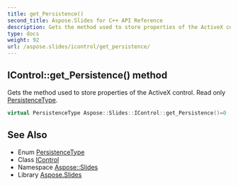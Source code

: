 ```yaml
---
title: get_Persistence()
second_title: Aspose.Slides for C++ API Reference
description: Gets the method used to store properties of the ActiveX control. Read only PersistenceType.
type: docs
weight: 92
url: /aspose.slides/icontrol/get_persistence/
---
```

## IControl::get_Persistence() method


Gets the method used to store properties of the ActiveX control. Read only [PersistenceType](../../persistencetype/).

```cpp
virtual PersistenceType Aspose::Slides::IControl::get_Persistence()=0
```

## See Also

* Enum [PersistenceType](../../persistencetype/)
* Class [IControl](../)
* Namespace [Aspose::Slides](../../)
* Library [Aspose.Slides](../../../)